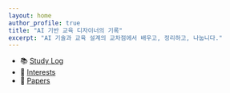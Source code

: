 ```yaml
---
layout: home
author_profile: true
title: "AI 기반 교육 디자이너의 기록"
excerpt: "AI 기술과 교육 설계의 교차점에서 배우고, 정리하고, 나눕니다."
---
```


- 📚 [Study Log](/study)
- 🌱 [Interests](/interests)
- 📄 [Papers](/papers)

